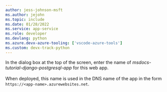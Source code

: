 ```yaml
---
author: jess-johnson-msft
ms.author: jejohn
ms.topic: include
ms.date: 01/28/2022
ms.service: app-service
ms.role: developer
ms.devlang: python
ms.azure.devx-azure-tooling: ['vscode-azure-tools']
ms.custom: devx-track-python
---
```


In the dialog box at the top of the screen, enter the name of *msdocs-tutorial-django-postgresql-app* for this web app.
<br><br>
When deployed, this name is used in the DNS name of the app in the form `https://<app-name>.azurewebsites.net`.
